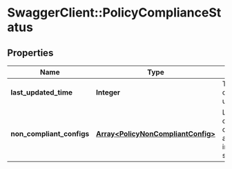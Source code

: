 # SwaggerClient::PolicyComplianceStatus

## Properties
Name | Type | Description | Notes
------------ | ------------- | ------------- | -------------
**last_updated_time** | **Integer** | Timestamp of last update | [optional] 
**non_compliant_configs** | [**Array&lt;PolicyNonCompliantConfig&gt;**](PolicyNonCompliantConfig.md) | List of non compliant configuration and impacted services | [optional] 


